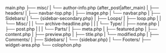 main.php
├── misc/
|	└── author-info.php {after_post|after_main}
|
├── headers/
|	├── navbar-top.php
|	├── image.php
|	└── navbar.php
|
├── Sidebars/
|	└── {sidebar-secondary.php}
|
├── Loops/
|	├── loop.php
|	|	└── Misc/
|	|		└── archive-headline.php
|	|
|	└── Type/
|		├── none.php
|		├── post.php
|		|
|		└── Parts/
|			├── meta.php
|			├── featured.php
|			├── content.php
|			├── preview.php
|			├── title.php
|			└── modified.php
|
├── Comments/
|
├── Sidebars/
|	└── {sidebar.php}
|
└── Footers/
	├── widget-area.php
	└── colophon.php